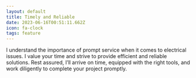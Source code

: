 ```yaml
---
layout: default
title: Timely and Reliable
date: 2023-06-16T00:51:11.662Z
icon: fa-clock
tags: feature
---
```


I understand the importance of prompt service when it comes to electrical issues. I value your time and strive to provide efficient and reliable solutions. Rest assured, I’ll arrive on time, equipped with the right tools, and work diligently to complete your project promptly.
